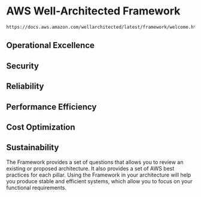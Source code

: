 # AWS Well-Architected Framework

```
https://docs.aws.amazon.com/wellarchitected/latest/framework/welcome.html
```

## Operational Excellence



## Security




## Reliability



## Performance Efficiency



## Cost Optimization



## Sustainability


The Framework provides a set of questions that allows you to review an existing or proposed architecture. 
It also provides a set of AWS best practices for each pillar. 
Using the Framework in your architecture will help you produce stable and efficient systems, which allow you to focus on your functional requirements.




